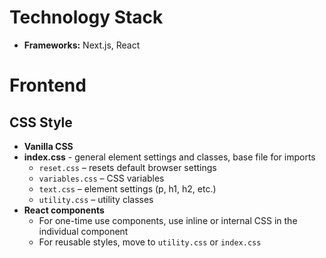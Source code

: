 # Technology Stack

- **Frameworks:** Next.js, React

# Frontend

## CSS Style

- **Vanilla CSS**
- **index.css** - general element settings and classes, base file for imports
  - `reset.css` – resets default browser settings
  - `variables.css` – CSS variables
  - `text.css` – element settings (p, h1, h2, etc.)
  - `utility.css` – utility classes
- **React components**
  - For one-time use components, use inline or internal CSS in the individual component
  - For reusable styles, move to `utility.css` or `index.css`
